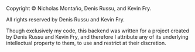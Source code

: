 Copyright © Nicholas Montaño, Denis Russu, and Kevin Fry.

All rights reserved by Denis Russu and Kevin Fry.

Though exclusively my code, this backend was written for a project created by Denis Russu and Kevin Fry, 
and therefore I attribute any of its underlying intellectual property to them, to use and restrict at 
their discretion.
